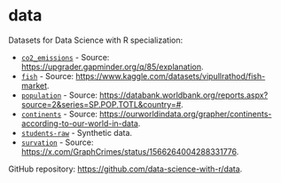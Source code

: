 # data

Datasets for Data Science with R specialization:

- [`co2_emissions`](https://data-science-with-r.github.io/data/co2-emissions.csv) - Source: <https://upgrader.gapminder.org/q/85/explanation>.
- [`fish`](https://data-science-with-r.github.io/data/fish.csv) - Source: <https://www.kaggle.com/datasets/vipullrathod/fish-market>.
- [`population`](https://data-science-with-r.github.io/data/population.csv) - Source: <https://databank.worldbank.org/reports.aspx?source=2&series=SP.POP.TOTL&country=#>.
- [`continents`](https://data-science-with-r.github.io/data/continents.csv) - Source: <https://ourworldindata.org/grapher/continents-according-to-our-world-in-data>.
- [`students-raw`](https://data-science-with-r.github.io/data/students-raw.csv) - Synthetic data.
- [`survation`](https://data-science-with-r.github.io/data/survationw.csv) - Source: <https://x.com/GraphCrimes/status/1566264004288331776>.

GitHub repository: <https://github.com/data-science-with-r/data>.
